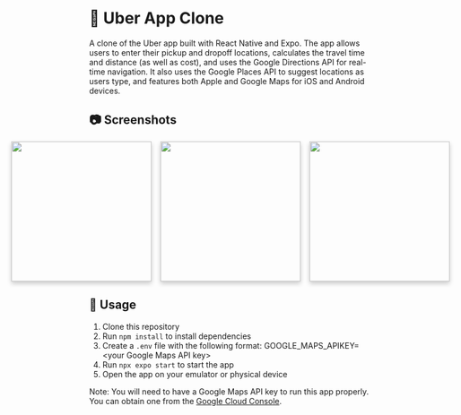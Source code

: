 # 🚗 Uber App Clone

A clone of the Uber app built with React Native and Expo. The app allows users to enter their pickup and dropoff locations, calculates the travel time and distance (as well as cost), and uses the Google Directions API for real-time navigation. It also uses the Google Places API to suggest locations as users type, and features both Apple and Google Maps for iOS and Android devices.

## 📷 Screenshots
<div style="display:flex;justify-content:center;align-items:center">
  <img src="https://user-images.githubusercontent.com/89380644/224486094-623a8607-f064-4f5c-95f9-a9729982bb75.png" width="250" style="box-shadow: 0px 4px 8px rgba(0, 0, 0, 0.2); margin-right: 16px;">
  <img src="https://user-images.githubusercontent.com/89380644/224486095-63c9a491-07ae-4ab8-aa6a-8079f06b325c.png" width="250" style="box-shadow: 0px 4px 8px rgba(0, 0, 0, 0.2); margin-right: 16px;">
  <img src="https://user-images.githubusercontent.com/89380644/224486097-537ce686-0e0e-44df-83a0-2d794378ffda.png" width="250" style="box-shadow: 0px 4px 8px rgba(0, 0, 0, 0.2);">
</div>

## 🚀 Usage

1. Clone this repository
2. Run `npm install` to install dependencies
3. Create a `.env` file with the following format: GOOGLE_MAPS_APIKEY=\<your Google Maps API key\>
4. Run `npx expo start` to start the app
5. Open the app on your emulator or physical device
  
Note: You will need to have a Google Maps API key to run this app properly. You can obtain one from the <a href="https://console.cloud.google.com/google/maps-apis/overview">Google Cloud Console</a>.

